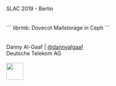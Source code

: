 <!-- .slide: data-state="cover" id="cover-page" data-timing="20" -->
<br>
SLAC 2019 - Berlin
<br>
<br>
<br>
```
librmb: Dovecot Mailstorage in Ceph
```
<br>
<br>
<br>
Danny Al-Gaaf | <a href="https://twitter.com/dannyalgaaf">@dannyalgaaf</a> <br>
Deutsche Telekom AG <br>
<br>
<img src="images/T_Logo_3c_p_DE.png" style="height:45px;width:auto;margin:0px">

